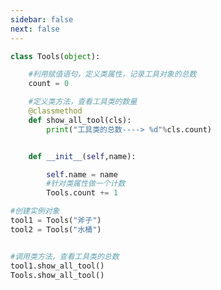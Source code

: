 ```yaml
---
sidebar: false
next: false
---
```

<BlogInfo/>






```python
class Tools(object):

    #利用赋值语句，定义类属性，记录工具对象的总数
    count = 0

    #定义类方法，查看工具类的数量
    @classmethod
    def show_all_tool(cls):
        print("工具类的总数----> %d"%cls.count)


    def __init__(self,name):

        self.name = name
        #针对类属性做一个计数
        Tools.count += 1

#创建实例对象
tool1 = Tools("斧子")
tool2 = Tools("水桶")


#调用类方法，查看工具类的总数
tool1.show_all_tool()
Tools.show_all_tool()
```






<ActionBox />
        
<style>#top-box {margin-top:0.5rem!important;}</style>